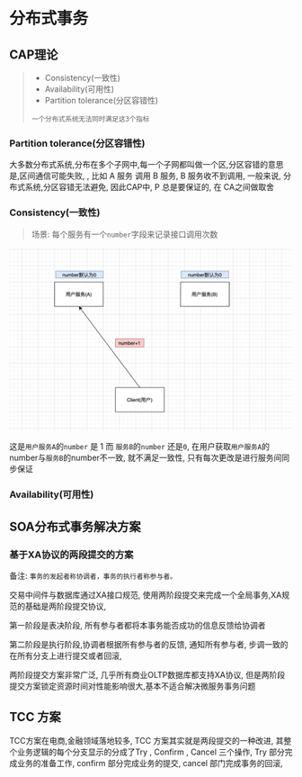 # 分布式事务



## CAP理论

> - Consistency(一致性)
> - Availability(可用性)
> - Partition tolerance(分区容错性)
>
> `一个分布式系统无法同时满足这3个指标`



### Partition tolerance(分区容错性)



大多数分布式系统,分布在多个子网中,每一个子网都叫做一个区,分区容错的意思是,区间通信可能失败, , 比如 A 服务 调用 B 服务, B 服务收不到调用, 一般来说, 分布式系统,分区容错无法避免, 因此CAP中, P 总是要保证的, 在 CA之间做取舍



### Consistency(一致性)



>  场景: 每个服务有一个`number`字段来记录接口调用次数



![image text](https://raw.githubusercontent.com/huxuekuo/note/master/images/CAP_C_ADD.jpg)

这是`用户服务A`的`number` 是 1 而 `服务B`的`number` 还是`0`, 在用户获取`用户服务A`的number与`服务B`的number不一致, 就不满足一致性, 只有每次更改是进行服务间同步保证





### Availability(可用性)







## SOA分布式事务解决方案



### 基于XA协议的两段提交的方案



备注: `事务的发起者称协调者，事务的执行者称参与者。`



交易中间件与数据库通过XA接口规范, 使用两阶段提交来完成一个全局事务,XA规范的基础是两阶段提交协议,



第一阶段是表决阶段, 所有参与者都将本事务能否成功的信息反馈给协调者



第二阶段是执行阶段,协调者根据所有参与者的反馈, 通知所有参与者, 步调一致的在所有分支上进行提交或者回滚,



两阶段提交方案非常广泛, 几乎所有商业OLTP数据库都支持XA协议, 但是两阶段提交方案锁定资源时间对性能影响很大,基本不适合解决微服务事务问题



## TCC 方案



TCC方案在电商,金融领域落地较多, TCC 方案其实就是两段提交的一种改进, 其整个业务逻辑的每个分支显示的分成了Try , Confirm , Cancel 三个操作, Try 部分完成业务的准备工作, confirm 部分完成业务的提交, cancel 部门完成事务的回滚,



